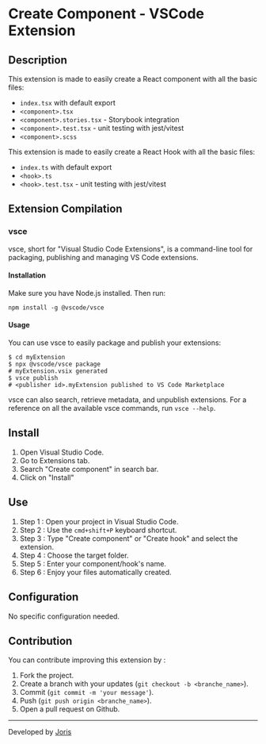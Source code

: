 # Create Component - VSCode Extension

## Description

This extension is made to easily create a React component with all the basic files:

- `index.tsx` with default export
- `<component>.tsx`
- `<component>.stories.tsx` - Storybook integration
- `<component>.test.tsx` - unit testing with jest/vitest
- `<component>.scss`

This extension is made to easily create a React Hook with all the basic files:

- `index.ts` with default export
- `<hook>.ts`
- `<hook>.test.tsx` - unit testing with jest/vitest

## Extension Compilation

### vsce

vsce, short for "Visual Studio Code Extensions", is a command-line tool for packaging, publishing and managing VS Code extensions.

#### Installation

Make sure you have Node.js installed. Then run:

```
npm install -g @vscode/vsce
```

#### Usage

You can use vsce to easily package and publish your extensions:

```
$ cd myExtension
$ npx @vscode/vsce package
# myExtension.vsix generated
$ vsce publish
# <publisher id>.myExtension published to VS Code Marketplace
```

vsce can also search, retrieve metadata, and unpublish extensions. For a reference on all the available vsce commands, run `vsce --help`.

## Install

1. Open Visual Studio Code.
2. Go to Extensions tab.
3. Search "Create component" in search bar.
4. Click on "Install"

## Use

1. Step 1 : Open your project in Visual Studio Code.
2. Step 2 : Use the `cmd+shift+P` keyboard shortcut.
3. Step 3 : Type "Create component" or "Create hook" and select the extension.
4. Step 4 : Choose the target folder.
5. Step 5 : Enter your component/hook's name.
6. Step 6 : Enjoy your files automatically created.

## Configuration

No specific configuration needed.

## Contribution

You can contribute improving this extension by :

1. Fork the project.
2. Create a branch with your updates (`git checkout -b <branche_name>`).
3. Commit (`git commit -m 'your message'`).
4. Push (`git push origin <branche_name>`).
5. Open a pull request on Github.

---

Developed by [Joris](https://github.com/midayex)
